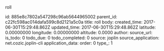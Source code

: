 roll



id: 885e8c7802a547298c96ab5644965002
parent_id: c22fc598ac014dafa599c8d2121a5c0a
title: roll
body: 
created_time: 2017-06-30T15:29:48.862Z
updated_time: 2017-06-30T15:29:48.862Z
latitude: 0.00000000
longitude: 0.00000000
altitude: 0.0000
author: 
source_url: 
is_todo: 0
todo_due: 0
todo_completed: 0
source: joplin
source_application: net.cozic.joplin-cli
application_data: 
order: 0
type_: 1